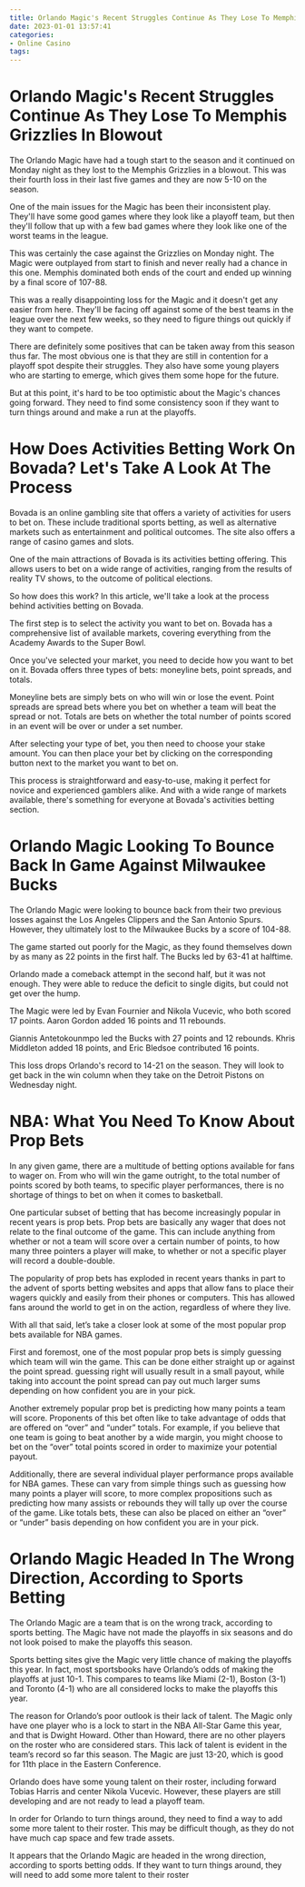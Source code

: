 ```yaml
---
title: Orlando Magic's Recent Struggles Continue As They Lose To Memphis Grizzlies In Blowout
date: 2023-01-01 13:57:41
categories:
- Online Casino
tags:
---
```



#  Orlando Magic's Recent Struggles Continue As They Lose To Memphis Grizzlies In Blowout

The Orlando Magic have had a tough start to the season and it continued on Monday night as they lost to the Memphis Grizzlies in a blowout. This was their fourth loss in their last five games and they are now 5-10 on the season.

One of the main issues for the Magic has been their inconsistent play. They'll have some good games where they look like a playoff team, but then they'll follow that up with a few bad games where they look like one of the worst teams in the league.

This was certainly the case against the Grizzlies on Monday night. The Magic were outplayed from start to finish and never really had a chance in this one. Memphis dominated both ends of the court and ended up winning by a final score of 107-88.

This was a really disappointing loss for the Magic and it doesn't get any easier from here. They'll be facing off against some of the best teams in the league over the next few weeks, so they need to figure things out quickly if they want to compete.

There are definitely some positives that can be taken away from this season thus far. The most obvious one is that they are still in contention for a playoff spot despite their struggles. They also have some young players who are starting to emerge, which gives them some hope for the future.

But at this point, it's hard to be too optimistic about the Magic's chances going forward. They need to find some consistency soon if they want to turn things around and make a run at the playoffs.

#  How Does Activities Betting Work On Bovada? Let's Take A Look At The Process

Bovada is an online gambling site that offers a variety of activities for users to bet on. These include traditional sports betting, as well as alternative markets such as entertainment and political outcomes. The site also offers a range of casino games and slots.

One of the main attractions of Bovada is its activities betting offering. This allows users to bet on a wide range of activities, ranging from the results of reality TV shows, to the outcome of political elections.

So how does this work? In this article, we'll take a look at the process behind activities betting on Bovada.

The first step is to select the activity you want to bet on. Bovada has a comprehensive list of available markets, covering everything from the Academy Awards to the Super Bowl.

Once you've selected your market, you need to decide how you want to bet on it. Bovada offers three types of bets: moneyline bets, point spreads, and totals.

Moneyline bets are simply bets on who will win or lose the event. Point spreads are spread bets where you bet on whether a team will beat the spread or not. Totals are bets on whether the total number of points scored in an event will be over or under a set number.

After selecting your type of bet, you then need to choose your stake amount. You can then place your bet by clicking on the corresponding button next to the market you want to bet on.

This process is straightforward and easy-to-use, making it perfect for novice and experienced gamblers alike. And with a wide range of markets available, there's something for everyone at Bovada's activities betting section.

#  Orlando Magic Looking To Bounce Back In Game Against Milwaukee Bucks

The Orlando Magic were looking to bounce back from their two previous losses against the Los Angeles Clippers and the San Antonio Spurs. However, they ultimately lost to the Milwaukee Bucks by a score of 104-88.

The game started out poorly for the Magic, as they found themselves down by as many as 22 points in the first half. The Bucks led by 63-41 at halftime.

Orlando made a comeback attempt in the second half, but it was not enough. They were able to reduce the deficit to single digits, but could not get over the hump.

The Magic were led by Evan Fournier and Nikola Vucevic, who both scored 17 points. Aaron Gordon added 16 points and 11 rebounds.

Giannis Antetokounmpo led the Bucks with 27 points and 12 rebounds. Khris Middleton added 18 points, and Eric Bledsoe contributed 16 points.

This loss drops Orlando's record to 14-21 on the season. They will look to get back in the win column when they take on the Detroit Pistons on Wednesday night.

#  NBA: What You Need To Know About Prop Bets

In any given game, there are a multitude of betting options available for fans to wager on. From who will win the game outright, to the total number of points scored by both teams, to specific player performances, there is no shortage of things to bet on when it comes to basketball.

One particular subset of betting that has become increasingly popular in recent years is prop bets. Prop bets are basically any wager that does not relate to the final outcome of the game. This can include anything from whether or not a team will score over a certain number of points, to how many three pointers a player will make, to whether or not a specific player will record a double-double.

The popularity of prop bets has exploded in recent years thanks in part to the advent of sports betting websites and apps that allow fans to place their wagers quickly and easily from their phones or computers. This has allowed fans around the world to get in on the action, regardless of where they live.

With all that said, let’s take a closer look at some of the most popular prop bets available for NBA games.

First and foremost, one of the most popular prop bets is simply guessing which team will win the game. This can be done either straight up or against the point spread. guessing right will usually result in a small payout, while taking into account the point spread can pay out much larger sums depending on how confident you are in your pick.

Another extremely popular prop bet is predicting how many points a team will score. Proponents of this bet often like to take advantage of odds that are offered on “over” and “under” totals. For example, if you believe that one team is going to beat another by a wide margin, you might choose to bet on the “over” total points scored in order to maximize your potential payout.

Additionally, there are several individual player performance props available for NBA games. These can vary from simple things such as guessing how many points a player will score, to more complex propositions such as predicting how many assists or rebounds they will tally up over the course of the game. Like totals bets, these can also be placed on either an “over” or “under” basis depending on how confident you are in your pick.

#  Orlando Magic Headed In The Wrong Direction, According to Sports Betting

The Orlando Magic are a team that is on the wrong track, according to sports betting. The Magic have not made the playoffs in six seasons and do not look poised to make the playoffs this season.

Sports betting sites give the Magic very little chance of making the playoffs this year. In fact, most sportsbooks have Orlando’s odds of making the playoffs at just 10-1. This compares to teams like Miami (2-1), Boston (3-1) and Toronto (4-1) who are all considered locks to make the playoffs this year.

The reason for Orlando’s poor outlook is their lack of talent. The Magic only have one player who is a lock to start in the NBA All-Star Game this year, and that is Dwight Howard. Other than Howard, there are no other players on the roster who are considered stars. This lack of talent is evident in the team’s record so far this season. The Magic are just 13-20, which is good for 11th place in the Eastern Conference.

Orlando does have some young talent on their roster, including forward Tobias Harris and center Nikola Vucevic. However, these players are still developing and are not ready to lead a playoff team.

In order for Orlando to turn things around, they need to find a way to add some more talent to their roster. This may be difficult though, as they do not have much cap space and few trade assets.

It appears that the Orlando Magic are headed in the wrong direction, according to sports betting odds. If they want to turn things around, they will need to add some more talent to their roster